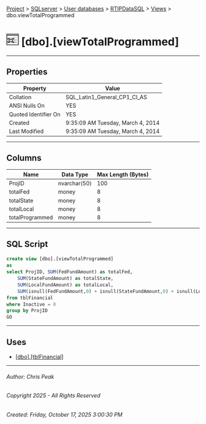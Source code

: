 #### 

[Project](../../../../index.md) > [SQLserver](../../../index.md) > [User databases](../../index.md) > [RTIPDataSQL](../index.md) > [Views](Views.md) > dbo.viewTotalProgrammed

# ![Views](../../../../Images/View32.png) [dbo].[viewTotalProgrammed]

---

## <a name="#properties"></a>Properties

| Property | Value |
|---|---|
| Collation | SQL_Latin1_General_CP1_CI_AS |
| ANSI Nulls On | YES |
| Quoted Identifier On | YES |
| Created | 9:35:09 AM Tuesday, March 4, 2014 |
| Last Modified | 9:35:09 AM Tuesday, March 4, 2014 |


---

## <a name="#columns"></a>Columns

| Name | Data Type | Max Length (Bytes) |
|---|---|---|
| ProjID | nvarchar(50) | 100 |
| totalFed | money | 8 |
| totalState | money | 8 |
| totalLocal | money | 8 |
| totalProgrammed | money | 8 |


---

## <a name="#sqlscript"></a>SQL Script

```sql
create view [dbo].[viewTotalProgrammed]
as
select ProjID, SUM(FedFundAmount) as totalFed,
	SUM(StateFundAmount) as totalState,
	SUM(LocalFundAmount) as totalLocal,
	SUM(isnull(FedFundAmount,0) + isnull(StateFundAmount,0) + isnull(LocalFundAmount,0)) as totalProgrammed
from tblFinancial
where Inactive = 0
group by ProjID
GO

```


---

## <a name="#uses"></a>Uses

* [[dbo].[tblFinancial]](../Tables/dbo_tblFinancial.md)


---

###### Author:  Chris Peak

###### Copyright 2025 - All Rights Reserved

###### Created: Friday, October 17, 2025 3:00:30 PM

